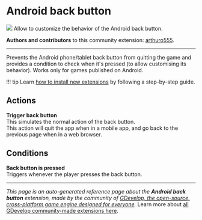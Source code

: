 # Android back button

<img src="https://resources.gdevelop-app.com/assets/Icons/keyboard-backspace.svg" class="extension-icon"></img>
Allow to customize the behavior of the Android back button.

**Authors and contributors** to this community extension: [arthuro555](https://gd.games/arthuro555).

---

Prevents the Android phone/tablet back button from quitting the game and provides a condition to check when it's pressed (to allow customising its behavior). Works only for games published on Android.

!!! tip
    Learn [how to install new extensions](/gdevelop5/extensions/search) by following a step-by-step guide.

## Actions

**Trigger back button**  
This simulates the normal action of the back button.   
This action will quit the app when in a mobile app, and go back to the previous page when in a web browser.

## Conditions

**Back button is pressed**  
Triggers whenever the player presses the back button.



---

*This page is an auto-generated reference page about the **Android back button** extension, made by the community of [GDevelop, the open-source, cross-platform game engine designed for everyone](https://gdevelop.io/).* Learn more about [all GDevelop community-made extensions here](/gdevelop5/extensions).